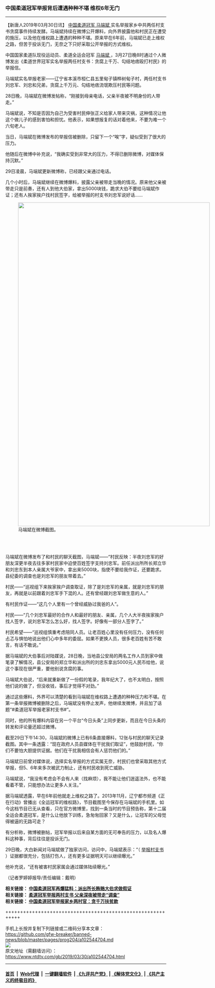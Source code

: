 ### 中国柔道冠军举报背后遭遇种种不堪 维权6年无门
------------------------

<div class="post_content" itemprop="articleBody">
 <p>
  【新唐人2019年03月30日讯】
  <a href="https://www.ntdtv.com/gb/中国柔道冠军.htm">
   中国柔道冠军
  </a>
  <a href="https://www.ntdtv.com/gb/马端斌.htm">
   马端斌
  </a>
  实名举报家乡中共两任村支书贪腐事件持续发酵。马端斌持续在微博公开爆料，向外界披露他和村民正在遭受的施压，以及他在维权路上遭遇的种种不堪。原来早在6年前，马端斌已走上维权之路，但苦于投诉无门，无奈之下只好采取公开举报的方式维权。
 </p>
 <p>
  中国国家柔道队现役运动员、柔道全运会冠军
  <a href="https://www.ntdtv.com/gb/马端斌.htm">
   马端斌
  </a>
  ，3月27日晚8时通过个人微博发出《柔道世界冠军实名举报两任村支书：贪腐上千万、勾结地痞殴打村民》的举报信。
 </p>
 <p>
  马端斌实名举报老家——辽宁省本溪市桓仁县五里甸子镇桦树甸子村，两任村支书刘忠军、刘忠和兄弟，贪腐上千万元、勾结地痞流氓欺压村民等问题。
 </p>
 <p>
  28日晚，马端斌在微博发帖称，“刚接到母亲电话，父亲半夜被不明身份的人带走。”
 </p>
 <p>
  马端斌说，不知是否因为自己为受害村民伸张正义给家人带来灾祸，这种情况让他这个做儿子的感到害怕和担忧。他表示，如果想报复的话对着他来，不要为难一个六旬老人。
 </p>
 <p>
  当日，马端斌在微博发布的举报信被删除，只留下一个“唉”字，疑似受到了很大的压力。
 </p>
 <p>
  他随后在微博中补充说，“我确实受到非常大的压力，不得已删除微博，对媒体保持沉默。”
 </p>
 <p>
  29日凌晨，马端斌更新微博称，已经跟父亲通过电话。
 </p>
 <p>
  几个小时后，马端斌继续在微博爆料，披露父亲被带走当晚的情况。原来他父亲被带走只是前奏，还有人到他大伯家，拿出5000块钱，跪求大伯不要给马端斌作证；还有人挨家挨户找村民签字，给被举报的村支书刘忠军说好话……
  <br/>
  <figure class="wp-caption alignnone" id="attachment_102544743" style="width: 600px">
   <img alt="" class="size-medium wp-image-102544743" height="1013" src="https://www.ntdtv.com/assets/uploads/2019/03/2-68-600x1013.png" width="600">
    <br/><figcaption class="wp-caption-text">
     马端斌在微博截图。
    </figcaption><br/>
   </img>
  </figure><br/>
  <br/>
  马端斌在微博发布了和村民的聊天截图，马端斌——“村民反映：半夜刘忠军的好朋友深更半夜去往多家村民家中迫使百姓签字支持刘忠军。前任派出所所长郑立华和刘忠东到本人亲属大爷家中，拿出来5000块，指使不要给我作证，还要跪求。县纪委的调查也是刘忠军的朋友带着去。”
 </p>
 <p>
  村民——“巡视组下来挨家挨户调查取证，除了是刘忠军的亲属，就是刘忠军的朋友，再就是以前跟着刘忠军手下混的人。还有曾经跟刘忠军做生意的人。”
 </p>
 <p>
  有村民作证——“这几个人里有一个曾经威胁过我爸的人”。
 </p>
 <p>
  村民——“几个刘忠军最好的合作人和最好的朋友、亲属，几个人大半夜挨家挨户找人签字，说刘忠军怎么怎么好，找人签字。好像有一部分人签字了。”
 </p>
 <p>
  村民希望——“巡视组慎重考虑陪同人员。让老百姓心里没有任何压力，没有任何忐忑与惧怕地说出他们心中多年的委屈。如果不更换人员，很多老百姓有苦不敢言，有话不敢说。”
 </p>
 <p>
  据马端斌的大伯事后对陆媒说，28日晚，当地县公安局的两名工作人员到家中做笔录了解情况，县公安局的郑立华和派出所的刘忠东拿出5000元人民币给他，说这个事现在很严重，要他别说贪腐的事。
 </p>
 <p>
  马端斌大伯说，“后来就重新做了一份假的笔录，我年纪大了，也不太明白，按照他们说的做了，但没收钱，事后才觉得不对劲。”
 </p>
 <p>
  通过这些爆料，外界可以清楚的看到马端斌在维权路上遭遇的种种压力和不堪。在第一条举报微博被删除之后，马端斌没有停止发声，他继续发微博，并且加了话题“#柔道冠军举报老家村支书#”。
 </p>
 <p>
  同时，他的所有爆料内容在另一个平台“今日头条”上同步更新，而且在今日头条的转发和评论量还超过微博。
 </p>
 <p>
  截至29日下午14:30，马端斌的微博上已有6条直接爆料，12张与村民的聊天记录截图。其中一条透露：“现在政府人员县媒体在干扰我们取证”，他鼓励村民，“你们不要怕大胆提供证据。他们在干扰我相信会有人惩罚他们的。”
 </p>
 <p>
  马端斌日前曾对媒体说，选择实名举报的方式实属无奈，村民们也曾采取其他方式举报，但5、6年来多次被武力制止，还有村民收到死亡威胁。
 </p>
 <p>
  马端斌说，“我没有考虑会不会有人来（找麻烦），我不能让他们逍遥法外，也不能看着不管，只能想办法让更多人关注。”
 </p>
 <p>
  据马端斌透露，早在6年前他就走上维权之路了。2013年11月，辽宁都市频道《正在行动》曾播出《全运冠军的维权路》，节目截图至今保存在马端斌的手机里。如今这档节目已无从查看，只在官方微博里，找到一条当时的节目预告称，第十二届全运会柔道冠军，是什么让他放下训练，急匆匆回家？又是什么，让冠军的父母觉得被逼的无路可走？
 </p>
 <p>
  有分析称，微博被删帖，冠军举报以后来自某方面的无可奉告的压力，以及名人爆料这种事，背后往往是投诉无门。
 </p>
 <p>
  29日晚，大白新闻对马端斌做了独家访问，访问中，马端斌表示：“（
  <a href="https://www.ntdtv.com/gb/举报村支书.htm">
   举报村支书
  </a>
  ）证据都很充分，包括打伤人，还有更多证据明天可以继续曝光。”
 </p>
 <p>
  他补充说，“还有被害村民家属会通过媒体陆续曝光。”
 </p>
 <p>
  （记者罗婷婷报导/责任编辑：戴明）
 </p>
 <p>
  <strong>
   相关链接：
   <a href="https://www.ntdtv.com/b5/2019/03/29/a102544123.html">
    中国柔道冠军再爆猛料：派出所长贿赂大伯求做假证
   </a>
  </strong>
  <br/>
  <strong>
   相关链接：
   <a href="https://www.ntdtv.com/b5/2019/03/29/a102543873.html">
    柔道冠军举报两村支书 父亲深夜被带走“调查”
   </a>
  </strong>
  <br/>
  <strong>
   相关链接：
   <a href="https://www.ntdtv.com/b5/2019/03/28/a102543122.html">
    中国柔道冠军举报家乡两村官：贪千万扶贫款
   </a>
  </strong>
 </p>
 <div class="single_ad">
 </div>
</div>

+++++++++++++++++++++++++++++++++++++++++++++++++++++++++++<br/><br/>
手机上长按并复制下列链接或二维码分享本文章：<br/>
https://github.com/gfw-breaker/banned-news/blob/master/pages/prog204/a102544704.md <br/>
<a href='https://github.com/gfw-breaker/banned-news/blob/master/pages/prog204/a102544704.md'><img src='https://github.com/gfw-breaker/banned-news/blob/master/pages/prog204/a102544704.md.png'/></a> <br/>
原文地址（需翻墙访问）：https://www.ntdtv.com/gb/2019/03/30/a102544704.html


------------------------
#### [首页](https://github.com/gfw-breaker/banned-news/blob/master/README.md) &nbsp;|&nbsp; [Web代理](https://github.com/labour-camp/helloworld) &nbsp;|&nbsp; [一键翻墙软件](https://github.com/gfw-breaker/nogfw/blob/master/README.md) &nbsp;| [《九评共产党》](https://github.com/gfw-breaker/9ping.md/blob/master/README.md#九评之一评共产党是什么) | [《解体党文化》](https://github.com/gfw-breaker/jtdwh.md/blob/master/README.md) | [《共产主义的终极目的》](https://github.com/gfw-breaker/gczydzjmd.md/blob/master/README.md)


